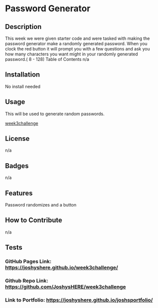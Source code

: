 # Password Generator

## Description
This week we were given starter code and were tasked with making the password generator make a randomly generated password. When you clock the red button it will prompt you with a few questions and ask you how many characters you want might in your randomly generated password.( 8 - 128)
Table of Contents
n/a

## Installation
No install needed

## Usage
This will be used to generate random passwords.

[week3challenge](https://github.com/JoshysHERE/week3challenge/assets/141682993/d6e03e38-a430-421d-ada5-e2f738ead533)
## License
n/a

## Badges
n/a

## Features
Password randomizes and a button

## How to Contribute
n/a

## Tests
### GitHub Pages Link: https://joshyshere.github.io/week3challenge/
### Github Repo Link: https://github.com/JoshysHERE/week3challenge
### Link to Portfolio: https://joshyshere.github.io/joshsportfolio/
